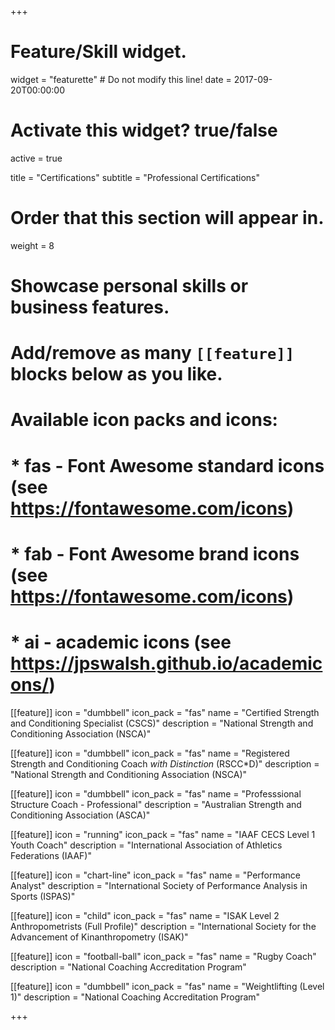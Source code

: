 +++
# Feature/Skill widget.
widget = "featurette"  # Do not modify this line!
date = 2017-09-20T00:00:00

# Activate this widget? true/false
active = true

title = "Certifications"
subtitle = "Professional Certifications"

# Order that this section will appear in.
weight = 8

# Showcase personal skills or business features.
# 
# Add/remove as many `[[feature]]` blocks below as you like.
# 
# Available icon packs and icons:
# * fas - Font Awesome standard icons (see https://fontawesome.com/icons)
# * fab - Font Awesome brand icons (see https://fontawesome.com/icons)
# * ai - academic icons (see https://jpswalsh.github.io/academicons/)


[[feature]]
  icon = "dumbbell"
  icon_pack = "fas"
  name = "Certified Strength and Conditioning Specialist (CSCS)"
  description = "National Strength and Conditioning Association (NSCA)"
  
[[feature]]
  icon = "dumbbell"
  icon_pack = "fas"
  name = "Registered Strength and Conditioning Coach _with Distinction_ (RSCC*D)"
  description = "National Strength and Conditioning Association (NSCA)"

[[feature]]
  icon = "dumbbell"
  icon_pack = "fas"
  name = "Professsional Structure Coach - Professional"
  description = "Australian Strength and Conditioning Association (ASCA)"

[[feature]]
  icon = "running"
  icon_pack = "fas"
  name = "IAAF CECS Level 1 Youth Coach"
  description = "International Association of Athletics Federations (IAAF)"

[[feature]]
  icon = "chart-line"
  icon_pack = "fas"
  name = "Performance Analyst"
  description = "International Society of Performance Analysis in Sports (ISPAS)"

[[feature]]
  icon = "child"
  icon_pack = "fas"
  name = "ISAK Level 2 Anthropometrists (Full Profile)"
  description = "International Society for the Advancement of Kinanthropometry (ISAK)"

[[feature]]
  icon = "football-ball"
  icon_pack = "fas"
  name = "Rugby Coach"
  description = "National Coaching Accreditation Program"

[[feature]]
  icon = "dumbbell"
  icon_pack = "fas"
  name = "Weightlifting (Level 1)"
  description = "National Coaching Accreditation Program"

+++
